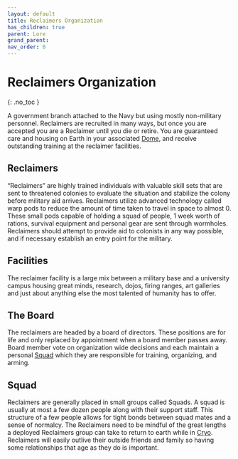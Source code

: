 ```yaml
---
layout: default
title: Reclaimers Organization
has_children: true
parent: Lore
grand_parent: 
nav_order: 0
---
```

# Reclaimers Organization
{: .no_toc }

A government branch attached to the Navy but using mostly non-military personnel. Reclaimers are recruited in many ways, but once you are accepted you are a Reclaimer until you die or retire. You are guaranteed care and housing on Earth in your associated [Dome](Game/Terms-And-Jargon#Dome), and receive outstanding training at the reclaimer facilities. 

## Reclaimers
“Reclaimers” are highly trained individuals with valuable skill sets that are sent to threatened colonies to evaluate the situation and stabilize the colony before military aid arrives. Reclaimers utilize advanced technology called warp pods to reduce the amount of time taken to travel in space to almost 0. These small pods capable of holding a squad of people, 1 week worth of rations, survival equipment and personal gear are sent through wormholes. Reclaimers should attempt to provide aid to colonists in any way possible, and if necessary establish an entry point for the military.

## Facilities
The reclaimer facility is a large mix between a military base and a university campus housing great minds, research, dojos, firing ranges, art galleries and just about anything else the most talented of humanity has to offer. 

## The Board
The reclaimers are headed by a board of directors. These positions are for life and only replaced by appointment when a board member passes away. Board member vote on organization wide decisions and each maintain a personal [Squad](#Squad) which they are responsible for training, organizing, and arming.

## Squad
Reclaimers are generally placed in small groups called Squads. A squad is usually at most a few dozen people along with their support staff. This structure of a few people allows for tight bonds between squad mates and a sense of normalcy. The Reclaimers need to be mindful of the great lengths a deployed Reclaimers group can take to return to earth while in [Cryo](Game/Terms-And-Jargon#Cryo). Reclaimers will easily outlive their outside friends and family so having some relationships that age as they do is important.
